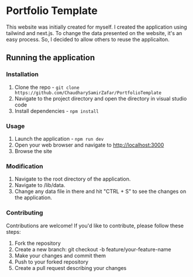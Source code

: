 # Portfolio Template

This website was initially created for myself. I created the application using tailwind and next.js.
To change the data presented on the website, it's an easy process. So, I decided to allow others to reuse the applicaiton.

## Running the application
### Installation
1. Clone the repo - ```git clone https://github.com/ChaudharySamirZafar/PortfolioTemplate```
2. Navigate to the project directory and open the directory in visual studio code
3. Install dependencies - ```npm install```

### Usage
1. Launch the application - ```npm run dev```
2. Open your web browser and navigate to [http://localhost:3000](http://localhost:3000)
3. Browse the site

### Modification
1. Navigate to the root directory of the application.
2. Navigate to /lib/data.
3. Change any data file in there and hit "CTRL + S" to see the changes on the application.

### Contributing
Contributions are welcome! If you'd like to contribute, please follow these steps:
1. Fork the repository
2. Create a new branch: git checkout -b feature/your-feature-name
3. Make your changes and commit them
4. Push to your forked repository
5. Create a pull request describing your changes
